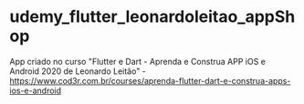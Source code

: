 # udemy_flutter_leonardoleitao_appShop
App criado no curso "Flutter e Dart - Aprenda e Construa APP iOS e Android 2020 de Leonardo Leitão" - https://www.cod3r.com.br/courses/aprenda-flutter-dart-e-construa-apps-ios-e-android
